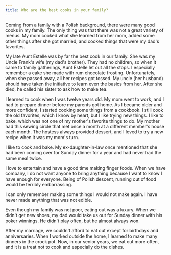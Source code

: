 ```yaml
---
title: Who are the best cooks in your family?
---
```


Coming from a family with a Polish background, there were many good cooks in my family. The only thing was that there was not a great variety of menus. My mom cooked what she learned from her mom, added some other things after she got married, and cooked things that were my dad's favorites.

My late Aunt Estelle was by far the best cook in our family. She was my Uncle Frank's wife (my dad's brother). They had no children, so when it came to family gatherings, Aunt Estelle let out all the stops. I especially remember a cake she made with rum chocolate frosting. Unfortunately, when she passed away, all her recipes got tossed. My uncle (her husband) should have taken the initiative to learn even the basics from her. After she died, he called his sister to ask how to make tea.

I learned to cook when I was twelve years old. My mom went to work, and I had to prepare dinner before my parents got home. As I became older and more confident, I started cooking some things from a cookbook. I still cook the old favorites, which I know by heart, but I like trying new things. I like to bake, which was not one of my mother's favorite things to do. My mother had this sewing circle that met once a month at a different member's house each month. The hostess always provided dessert, and I loved to try a new recipe when it was my mom's turn.

I like to cook and bake. My ex-daughter-in-law once mentioned that she had been coming over for Sunday dinner for a year and had never had the same meal twice.

I love to entertain and have a good time making finger foods. When we have company, I do not want anyone to bring anything because I want to know I have enough for everyone. Being of Polish descent, running out of food would be terribly embarrassing.

I can only remember making some things I would not make again. I have never made anything that was not edible.

Even though my family was not poor, eating out was a luxury. When we didn't get new shoes, my dad would take us out for Sunday dinner with his poker winnings. He didn't play often, but he almost always won.

After my marriage, we couldn't afford to eat out except for birthdays and anniversaries. When I worked outside the home, I learned to make many dinners in the crock pot. Now, in our senior years, we eat out more often, and it is a treat not to cook and especially do the dishes.
